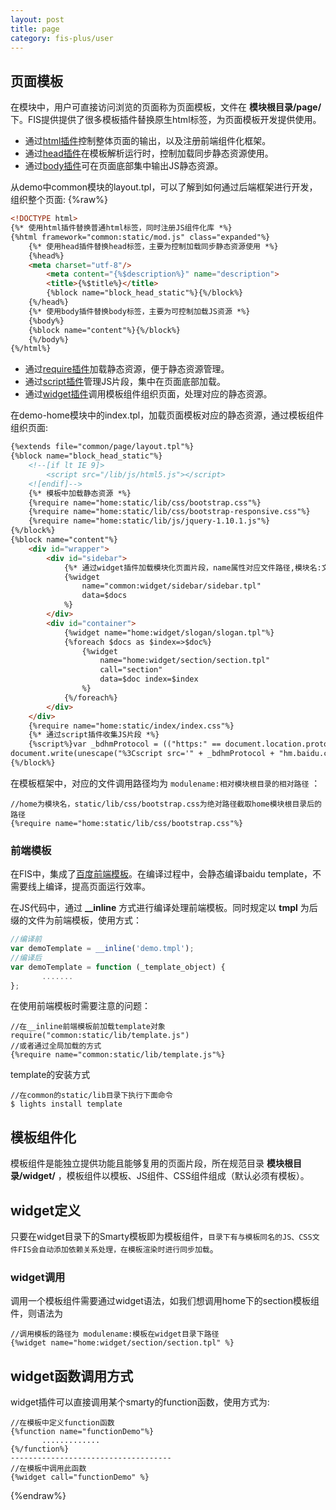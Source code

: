 ```yaml
---
layout: post
title: page
category: fis-plus/user
---
```


## 页面模板

在模块中，用户可直接访问浏览的页面称为页面模板，文件在 **模块根目录/page/** 下。FIS提供提供了很多模板插件替换原生html标签，为页面模板开发提供使用。

* 通过[html插件](/userdoc/fis/%E6%8F%92%E4%BB%B6%E4%BD%BF%E7%94%A8#html)控制整体页面的输出，以及注册前端组件化框架。
* 通过[head插件](/userdoc/fis/%E6%8F%92%E4%BB%B6%E4%BD%BF%E7%94%A8#head)在模板解析运行时，控制加载同步静态资源使用。
* 通过[body插件](/userdoc/fis/%E6%8F%92%E4%BB%B6%E4%BD%BF%E7%94%A8#body)可在页面底部集中输出JS静态资源。

从demo中common模块的layout.tpl，可以了解到如何通过后端框架进行开发，组织整个页面:
{%raw%}

```html
<!DOCTYPE html>
{%* 使用html插件替换普通html标签，同时注册JS组件化库 *%}
{%html framework="common:static/mod.js" class="expanded"%}
    {%* 使用head插件替换head标签，主要为控制加载同步静态资源使用 *%}
    {%head%}
    <meta charset="utf-8"/>
        <meta content="{%$description%}" name="description">
        <title>{%$title%}</title>
        {%block name="block_head_static"%}{%/block%}
    {%/head%}
    {%* 使用body插件替换body标签，主要为可控制加载JS资源 *%}
    {%body%}
    {%block name="content"%}{%/block%}
    {%/body%}
{%/html%}
```

* 通过[require插件](/userdoc/fis/%E6%8F%92%E4%BB%B6%E4%BD%BF%E7%94%A8#require)加载静态资源，便于静态资源管理。
* 通过[script插件](/userdoc/fis/%E6%8F%92%E4%BB%B6%E4%BD%BF%E7%94%A8#script)管理JS片段，集中在页面底部加载。
* 通过[widget插件](/userdoc/fis/%E6%8F%92%E4%BB%B6%E4%BD%BF%E7%94%A8#widget)调用模板组件组织页面，处理对应的静态资源。

在demo-home模块中的index.tpl，加载页面模板对应的静态资源，通过模板组件组织页面:

```html
{%extends file="common/page/layout.tpl"%}
{%block name="block_head_static"%}
    <!--[if lt IE 9]>
        <script src="/lib/js/html5.js"></script>
    <![endif]-->
    {%* 模板中加载静态资源 *%}
    {%require name="home:static/lib/css/bootstrap.css"%}
    {%require name="home:static/lib/css/bootstrap-responsive.css"%}
    {%require name="home:static/lib/js/jquery-1.10.1.js"%}
{%/block%}
{%block name="content"%}
    <div id="wrapper">
        <div id="sidebar">
            {%* 通过widget插件加载模块化页面片段，name属性对应文件路径,模块名:文件目录路径 *%}
            {%widget
                name="common:widget/sidebar/sidebar.tpl"
                data=$docs
            %}
        </div>
        <div id="container">
            {%widget name="home:widget/slogan/slogan.tpl"%}
            {%foreach $docs as $index=>$doc%}
                {%widget
                    name="home:widget/section/section.tpl"
                    call="section"
                    data=$doc index=$index
                %}
            {%/foreach%}
        </div>
    </div>
    {%require name="home:static/index/index.css"%}
    {%* 通过script插件收集JS片段 *%}
    {%script%}var _bdhmProtocol = (("https:" == document.location.protocol) ? " https://" : " http://");
document.write(unescape("%3Cscript src='" + _bdhmProtocol + "hm.baidu.com/h.js%3F70b541fe48dd916f7163051b0ce5a0e3' type='text/javascript'%3E%3C/script%3E"));{%/script%}
{%/block%}
```

在模板框架中，对应的文件调用路径均为 ``modulename:相对模块根目录的相对路径`` ：

    //home为模块名，static/lib/css/bootstrap.css为绝对路径截取home模块根目录后的路径
    {%require name="home:static/lib/css/bootstrap.css"%}

### 前端模板

在FIS中，集成了[百度前端模板](http://baidufe.github.com/BaiduTemplate)。在编译过程中，会静态编译baidu template，不需要线上编译，提高页面运行效率。

在JS代码中，通过 **__inline** 方式进行编译处理前端模板。同时规定以 **tmpl** 为后缀的文件为前端模板，使用方式：

```javascript
//编译前
var demoTemplate = __inline('demo.tmpl');
//编译后
var demoTemplate = function (_template_object) {
       .......
};
```

在使用前端模板时需要注意的问题：

    //在__inline前端模板前加载template对象
    require("common:static/lib/template.js")
    //或者通过全局加载的方式
    {%require name="common:static/lib/template.js"%}

template的安装方式

    //在common的static/lib目录下执行下面命令
    $ lights install template

## 模板组件化

模板组件是能独立提供功能且能够复用的页面片段，所在规范目录 **模块根目录/widget/** ，模板组件以模板、JS组件、CSS组件组成（默认必须有模板）。

## widget定义

只要在widget目录下的Smarty模板即为模板组件，``目录下有与模板同名的JS、CSS文件FIS会自动添加依赖关系处理，在模板渲染时进行同步加载``。

### widget调用

调用一个模板组件需要通过widget语法，如我们想调用home下的section模板组件，则语法为

    //调用模板的路径为 modulename:模板在widget目录下路径
    {%widget name="home:widget/section/section.tpl" %}

## widget函数调用方式

widget插件可以直接调用某个smarty的function函数，使用方式为:

    //在模板中定义function函数
    {%function name="functionDemo"%}
           .............
    {%/function%}
    ------------------------------------
    //在模板中调用此函数
    {%widget call="functionDemo" %}
{%endraw%}